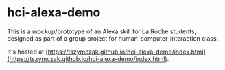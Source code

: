 # hci-alexa-demo
This is a mockup/prototype of an Alexa skill for La Roche students, designed as part of a group project for human-computer-interaction class.

It's hosted at [https://tszymczak.github.io/hci-alexa-demo/index.html](https://tszymczak.github.io/hci-alexa-demo/index.html).

